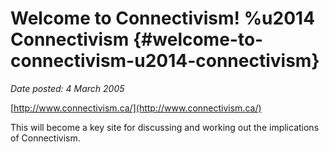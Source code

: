 # Welcome to Connectivism! %u2014 Connectivism {#welcome-to-connectivism-u2014-connectivism}

_Date posted: 4 March 2005_

[http://www.connectivism.ca/](http://www.connectivism.ca/)

This will become a key site for discussing and working out the implications of Connectivism.